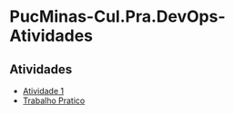 # PucMinas-Cul.Pra.DevOps-Atividades

## Atividades
- [Atividade 1](https://github.com/cesarbruschetta/PucMinas-Cul.Pra.DevOps-Atividades/tree/atividades)
- [Trabalho Pratico](https://github.com/cesarbruschetta/PucMinas-Cul.Pra.DevOps-Atividades/tree/trabalhoPratico)
